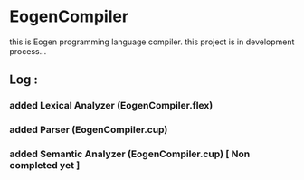 # EogenCompiler
this is Eogen programming language compiler. this project is in development process...

## Log :
### added Lexical Analyzer (EogenCompiler.flex)
### added Parser (EogenCompiler.cup)
### added Semantic Analyzer (EogenCompiler.cup) [ Non completed yet ]
